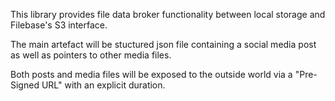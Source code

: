 ﻿This library provides file data broker functionality between local storage and 
Filebase's S3 interface.

The main artefact will be stuctured json file containing a social media post as well as pointers
to other media files. 

Both posts and media files will be exposed to the outside world via a "Pre-Signed URL" with
an explicit duration.

